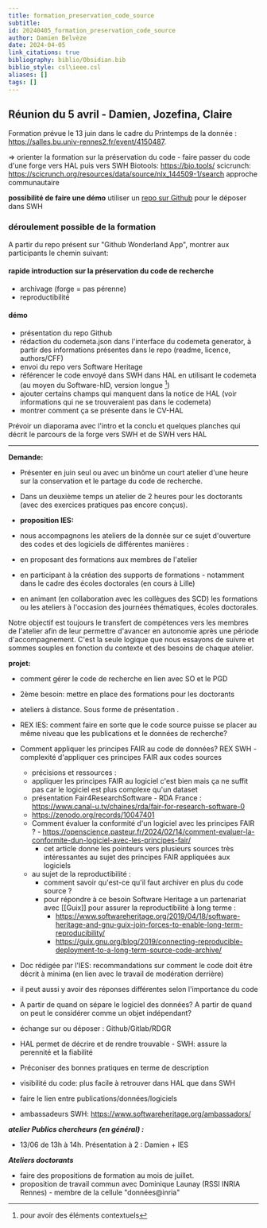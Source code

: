 ```yaml
---
title: formation_preservation_code_source
subtitle:
id: 20240405_formation_preservation_code_source
author: Damien Belvèze
date: 2024-04-05
link_citations: true
bibliography: biblio/Obsidian.bib
biblio_style: csl\ieee.csl
aliases: []
tags: []
---
```



## Réunion du 5 avril - Damien, Jozefina, Claire

Formation prévue le 13 juin dans le cadre du Printemps de la donnée : https://salles.bu.univ-rennes2.fr/event/4150487.

=> orienter la formation sur la préservation du code - faire passer du code d'une forge vers HAL puis vers SWH 
Biotools: https://bio.tools/
scicrunch: https://scicrunch.org/resources/data/source/nlx_144509-1/search
approche communautaire

**possibilité de faire une démo**
utiliser un [repo sur Github](https://github.com/moranegg/deposit-template) pour le déposer dans SWH

### déroulement possible de la formation

A partir du repo présent sur "Github Wonderland App", montrer aux participants le chemin suivant: 

#### rapide introduction sur la préservation du code de recherche

- archivage (forge = pas pérenne)
- reproductibilité

#### démo

- présentation du repo Github
- rédaction du codemeta.json dans l'interface du codemeta generator, à partir des informations présentes dans le repo (readme, licence, authors/CFF)
- envoi du repo vers Software Heritage
- référencer le code envoyé dans SWH dans HAL en utilisant le codemeta (au moyen du Software-hID, version longue [^1])
- ajouter certains champs qui manquent dans la notice de HAL (voir informations qui ne se trouveraient pas dans le codemeta)
- montrer comment ça se présente dans le CV-HAL

Prévoir un diaporama avec l'intro et la conclu et quelques planches qui décrit le parcours de la forge vers SWH et de SWH vers HAL


[^1]: pour avoir des éléments contextuels
_______

**Demande:**
- Présenter en juin seul ou avec un binôme un court atelier d'une heure sur la conservation et le partage du code de recherche. 
- Dans un deuxième temps un atelier de 2 heures pour les doctorants (avec des exercices pratiques pas encore conçus). 

- **proposition IES:**
- nous accompagnons les ateliers de la donnée sur ce sujet d'ouverture des codes et des logiciels de différentes manières :
- en proposant des formations aux membres de l'atelier
- en participant à la création des supports de formations - notamment dans le cadre des écoles doctorales (en cours à Lille)
- en animant (en collaboration avec les collègues des SCD) les formations ou les ateliers à l'occasion des journées thématiques, écoles doctorales.

Notre objectif est toujours le transfert de compétences vers les membres de l'atelier afin de leur permettre d'avancer en autonomie après une période d'accompagnement. C'est la seule logique que nous essayons de suivre et sommes souples en fonction du contexte et des besoins de chaque atelier.

**projet:**
- comment gérer le code de recherche en lien avec SO et le PGD
- 2ème besoin: mettre en place des formations pour les doctorants
- ateliers à distance. Sous forme de présentation .
- REX IES: comment faire en sorte que le code source puisse se placer au même niveau que les publications et le données de recherche?
- Comment appliquer les principes FAIR au code de données? REX SWH - complexité d'appliquer ces principes FAIR aux codes sources
    - précisions et ressources : 
    - appliquer les principes FAIR au logiciel c'est bien mais ça ne suffit pas car le logiciel est plus complexe qu'un dataset
    - présentation Fair4ResearchSoftware - RDA France : https://www.canal-u.tv/chaines/rda/fair-for-research-software-0
    - https://zenodo.org/records/10047401
    - Comment évaluer la conformité d'un logiciel avec les principes FAIR ? - https://openscience.pasteur.fr/2024/02/14/comment-evaluer-la-conformite-dun-logiciel-avec-les-principes-fair/
        - cet article donne les pointeurs vers plusieurs sources très intéressantes au sujet des principes FAIR appliquées aux logiciels
    - au sujet de la reproductibilité : 
        - comment savoir qu'est-ce qu'il faut archiver en plus du code source ?
        - pour répondre à ce besoin Software Heritage a un partenariat avec [[Guix]] pour assurer la reproductibilité à long terme :
            - https://www.softwareheritage.org/2019/04/18/software-heritage-and-gnu-guix-join-forces-to-enable-long-term-reproducibility/
            - https://guix.gnu.org/blog/2019/connecting-reproducible-deployment-to-a-long-term-source-code-archive/
            
- Doc rédigée par l'IES: recommandations sur comment le code doit être décrit à minima (en lien avec le travail de modération derrière)
- il peut aussi y avoir des réponses différentes selon l'importance du code
- A partir de quand on sépare le logiciel des données? A partir de quand on peut le considérer comme un objet indépendant? 
- échange sur ou déposer : Github/Gitlab/RDGR
- HAL permet de décrire et de rendre trouvable - SWH: assure la perennité et la fiabilité
- Préconiser des bonnes pratiques en terme de description 
- visibilité du code: plus facile à retrouver dans HAL que dans SWH
- faire le lien entre publications/données/logiciels 
- ambassadeurs SWH: https://www.softwareheritage.org/ambassadors/

***atelier Publics chercheurs (en général) :***
- 13/06 de 13h à 14h. Présentation à 2 : Damien + IES 

***Ateliers doctorants***
- faire des propositions de formation au mois de juillet. 
- proposition de travail commun avec Dominique Launay (RSSI INRIA Rennes) - membre de la cellule "données@inria"

